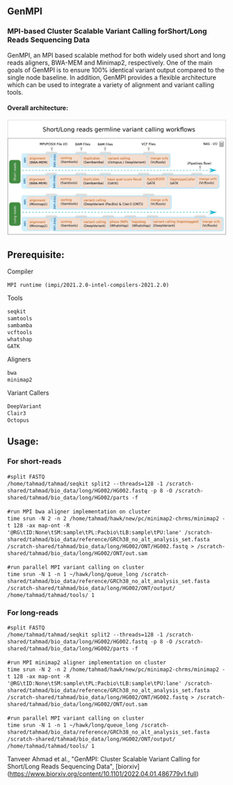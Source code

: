 ## GenMPI
### MPI-based Cluster Scalable Variant Calling forShort/Long Reads Sequencing Data

GenMPI, an MPI based scalable method for both widely used short and long reads aligners, BWA-MEM and Minimap2, respectively. One of the main goals of GenMPI is to ensure 100% identical variant output compared to the single node baseline. In addition, GenMPI provides a flexible architecture which can be used to integrate a variety of alignment and variant calling tools. 

#### Overall architecture:

<img width="1373" alt="genmpi_architecture" src="genmpi_architecture.jpg">

## Prerequisite:
Compiler
```
MPI runtime (impi/2021.2.0-intel-compilers-2021.2.0)
```
Tools
```
seqkit
samtools
sambamba
vcftools
whatshap
GATK
```
Aligners
```
bwa
minimap2
```
Variant Callers
```
DeepVariant
Clair3
Octopus
```

## Usage:
### For short-reads 
```
#split FASTQ
/home/tahmad/tahmad/seqkit split2 --threads=128 -1 /scratch-shared/tahmad/bio_data/long/HG002/HG002.fastq -p 8 -O /scratch-shared/tahmad/bio_data/long/HG002/parts -f

#run MPI bwa aligner implementation on cluster
time srun -N 2 -n 2 /home/tahmad/hawk/new/pc/minimap2-chrms/minimap2 -t 128 -ax map-ont -R '@RG\tID:None\tSM:sample\tPL:Pacbio\tLB:sample\tPU:lane' /scratch-shared/tahmad/bio_data/reference/GRCh38_no_alt_analysis_set.fasta /scratch-shared/tahmad/bio_data/long/HG002/ONT/HG002.fastq > /scratch-shared/tahmad/bio_data/long/HG002/ONT/out.sam

#run parallel MPI variant calling on cluster
time srun -N 1 -n 1 ~/hawk/long/queue_long /scratch-shared/tahmad/bio_data/reference/GRCh38_no_alt_analysis_set.fasta /scratch-shared/tahmad/bio_data/long/HG002/ONT/output/ /home/tahmad/tahmad/tools/ 1
```
### For long-reads
```
#split FASTQ
/home/tahmad/tahmad/seqkit split2 --threads=128 -1 /scratch-shared/tahmad/bio_data/long/HG002/HG002.fastq -p 8 -O /scratch-shared/tahmad/bio_data/long/HG002/parts -f

#run MPI minimap2 aligner implementation on cluster
time srun -N 2 -n 2 /home/tahmad/hawk/new/pc/minimap2-chrms/minimap2 -t 128 -ax map-ont -R '@RG\tID:None\tSM:sample\tPL:Pacbio\tLB:sample\tPU:lane' /scratch-shared/tahmad/bio_data/reference/GRCh38_no_alt_analysis_set.fasta /scratch-shared/tahmad/bio_data/long/HG002/ONT/HG002.fastq > /scratch-shared/tahmad/bio_data/long/HG002/ONT/out.sam

#run parallel MPI variant calling on cluster
time srun -N 1 -n 1 ~/hawk/long/queue_long /scratch-shared/tahmad/bio_data/reference/GRCh38_no_alt_analysis_set.fasta /scratch-shared/tahmad/bio_data/long/HG002/ONT/output/ /home/tahmad/tahmad/tools/ 1
```
Tanveer Ahmad et al., "GenMPI: Cluster Scalable Variant Calling for Short/Long Reads Sequencing Data", [biorxiv] (https://www.biorxiv.org/content/10.1101/2022.04.01.486779v1.full)
